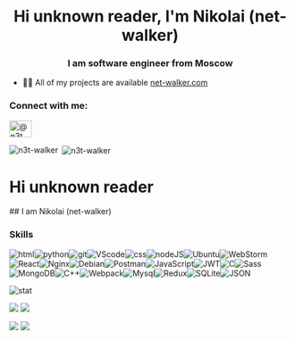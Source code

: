 <h1 align="center">Hi unknown reader, I'm Nikolai (net-walker)</h1>
<h3 align="center">I am software engineer from Moscow</h3>



- 👨‍💻 All of my projects are available [net-walker.com](https://net-walker.com/)

<h3 align="left">Connect with me:</h3>
<p align="left">
<a href="https://twitter.com/@n3t_walker" target="blank"><img align="center" src="https://raw.githubusercontent.com/rahuldkjain/github-profile-readme-generator/master/src/images/icons/Social/twitter.svg" alt="@n3t_walker" height="30" width="40" /></a>
</p>



<p><img align="left" src="https://github-readme-stats.vercel.app/api/top-langs?username=n3t-walker&show_icons=true&locale=en&layout=compact" alt="n3t-walker" /></p>

<p>&nbsp;<img align="center" src="https://github-readme-stats.vercel.app/api?username=n3t-walker&show_icons=true&locale=en" alt="n3t-walker" /></p>


<h1>Hi unknown reader</h1>
## I am Nikolai (net-walker)
<h3>Skills</h3>

![html](https://img.shields.io/badge/html%20-%23E34F26.svg?&style=for-the-badge&logo=html5&logoColor=white)![python](https://img.shields.io/badge/python%20-%2314354C.svg?&style=for-the-badge&logo=python&logoColor=white)![git](https://img.shields.io/badge/git%20-%23F05033.svg?&style=for-the-badge&logo=git&logoColor=white)![VScode](https://img.shields.io/badge/VSCode-0078D4?style=for-the-badge&logo=visual%20studio%20code&logoColor=white)![css](https://img.shields.io/badge/css%20-%231572B6.svg?&style=for-the-badge&logo=css3&logoColor=white)![nodeJS](https://img.shields.io/badge/Node.js-339933?style=for-the-badge&logo=nodedotjs&logoColor=white)![Ubuntu](https://img.shields.io/badge/Ubuntu-E95420?style=for-the-badge&logo=ubuntu&logoColor=white)![WebStorm](https://img.shields.io/badge/WebStorm-000000?style=for-the-badge&logo=WebStorm&logoColor=white)![React](https://img.shields.io/badge/React-20232A?style=for-the-badge&logo=react&logoColor=61DAFB)![Nginx](https://img.shields.io/badge/nginx-%23009639.svg?style=for-the-badge&logo=nginx&logoColor=white)![Debian](https://img.shields.io/badge/Debian-D70A53?style=for-the-badge&logo=debian&logoColor=white)![Postman](https://img.shields.io/badge/Postman-FF6C37?style=for-the-badge&logo=postman&logoColor=red)![JavaScript](https://img.shields.io/badge/JavaScript-323330?style=for-the-badge&logo=javascript&logoColor=F7DF1E)![JWT](https://img.shields.io/badge/JWT-000000?style=for-the-badge&logo=JSON%20web%20tokens&logoColor=white)![C](https://img.shields.io/badge/C-00599C?style=for-the-badge&logo=c&logoColor=white)![Sass](https://img.shields.io/badge/Sass-CC6699?style=for-the-badge&logo=sass&logoColor=white)![MongoDB](https://img.shields.io/badge/MongoDB-%234ea94b.svg?style=for-the-badge&logo=mongodb&logoColor=white)![C++](https://img.shields.io/badge/c++-%2300599C.svg?style=for-the-badge&logo=c%2B%2B&logoColor=white)![Webpack](https://img.shields.io/badge/Webpack-8DD6F9?style=for-the-badge&logo=Webpack&logoColor=white)![Mysql](https://img.shields.io/badge/MySQL-005C84?style=for-the-badge&logo=mysql&logoColor=white)![Redux](https://img.shields.io/badge/Redux-593D88?style=for-the-badge&logo=redux&logoColor=white)![SQLite](https://img.shields.io/badge/sqlite-%2307405e.svg?style=for-the-badge&logo=sqlite&logoColor=white)![JSON](https://img.shields.io/badge/json-5E5C5C?style=for-the-badge&logo=json&logoColor=white)

![stat](https://github-profile-summary-cards.vercel.app/api/cards/profile-details?username=n3t-walker&theme=tokyonight) </div>

![](https://github-profile-summary-cards.vercel.app/api/cards/most-commit-language?username=n3t-walker&theme=tokyonight) ![](https://github-profile-summary-cards.vercel.app/api/cards/repos-per-language?username=n3t-walker&theme=tokyonight)

![](https://github-profile-summary-cards.vercel.app/api/cards/stats?username=n3t-walker&theme=tokyonight) ![](https://github-profile-summary-cards.vercel.app/api/cards/productive-time?username=n3t-walker&theme=tokyonight)
